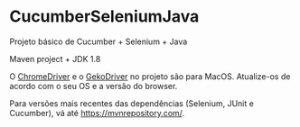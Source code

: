 # CucumberSeleniumJava
Projeto básico de Cucumber + Selenium + Java

Maven project + JDK 1.8

O [ChromeDriver](https://chromedriver.chromium.org/downloads) e o [GekoDriver](https://github.com/mozilla/geckodriver/releases) no projeto são para MacOS. Atualize-os de acordo com o seu OS e a versão do browser.

Para versões mais recentes das dependências (Selenium, JUnit e Cucumber), vá até https://mvnrepository.com/.
